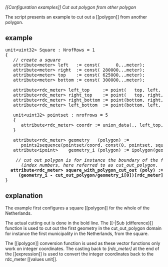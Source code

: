 *[[Configuration examples]] Cut out polygon from other polygon*

The script presents an example to cut out a [[polygon]] from another polygon.

## example

<pre>
unit&lt;uint32&gt; Square : NrofRows = 1
{
   <I>// create a square </I>
   attribute&lt;meter&gt; left   := const(      0,.,meter);
   attribute&lt;meter&gt; right  := const( 280000,.,meter);
   attribute&lt;meter&gt; top    := const( 625000,.,meter);
   attribute&lt;meter&gt; bottom := const( 300000,.,meter);

   attribute&lt;rdc_meter&gt; left_top     := point(   top, left,  rdc_meter);
   attribute&lt;rdc_meter&gt; right_top    := point(   top, right, rdc_meter);
   attribute&lt;rdc_meter&gt; right_bottom := point(bottom, right, rdc_meter);
   attribute&lt;rdc_meter&gt; left_bottom  := point(bottom, left,  rdc_meter);

   unit&lt;uint32&gt; pointset : nrofrows = 5
   {
      attribute&lt;rdc_meter&gt; coordr := union_data(., left_top, right_top, right_bottom, left_bottom, left_top);
   }

   attribute&lt;rdc_meter&gt; geometry   (polygon) := 
      points2sequence(pointset/coord, const(0, pointset, square), id(pointset));
   attribute&lt;ipoint&gt;    geometry_i (polygon) := ipolygon(geometry);

   <I> // cut out polygon is for instance the boundary of the first municipality 
      (index numbers, here referred to as cut_out_polygon.</I> 
  <B>attribute&lt;rdc_meter&gt; square_with_polygon_cut_out (poly) := 
     (geometry_i - cut_out_polygon/geometry_i[0])[rdc_meter];</B>
}
</pre>
## explanation

The example first configures a square [[polygon]] for the whole of the Netherlands.

The actual cutting out is done in the bold line. The [[-|Sub (difference)]] function is used to cut out the first geometry in the cut_out_polygon domain for instance the first municipality in the Netherlands, from the square.

The [[ipolygon]] conversion function is used as these vector functions only work on integer coordinates. The casting back to *[rdc_meter]* at the end of the [[expression]] is used to convert the integer 
coordinates back to the rdc_meter [[values unit]].